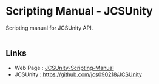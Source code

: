 # Scripting Manual - JCSUnity #

Scripting manual for JCSUnity API. <br/><br/>

## Links ##
* Web Page : <a href="http://www.jcs-profile.com:3001">JCSUnity-Scripting-Manual</a>
* JCSUnity : https://github.com/jcs090218/JCSUnity
